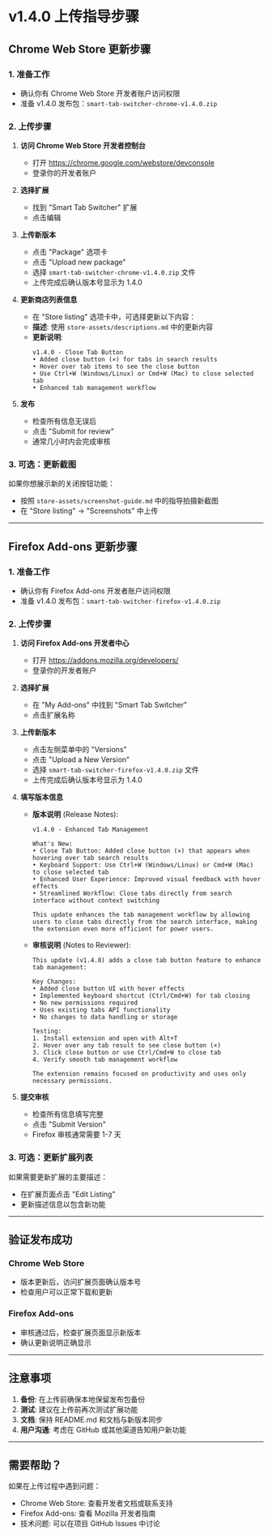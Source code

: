 # v1.4.0 上传指导步骤

## Chrome Web Store 更新步骤

### 1. 准备工作
- 确认你有 Chrome Web Store 开发者账户访问权限
- 准备 v1.4.0 发布包：`smart-tab-switcher-chrome-v1.4.0.zip`

### 2. 上传步骤
1. **访问 Chrome Web Store 开发者控制台**
   - 打开 https://chrome.google.com/webstore/devconsole
   - 登录你的开发者账户

2. **选择扩展**
   - 找到 "Smart Tab Switcher" 扩展
   - 点击编辑

3. **上传新版本**
   - 点击 "Package" 选项卡
   - 点击 "Upload new package"
   - 选择 `smart-tab-switcher-chrome-v1.4.0.zip` 文件
   - 上传完成后确认版本号显示为 1.4.0

4. **更新商店列表信息**
   - 在 "Store listing" 选项卡中，可选择更新以下内容：
   - **描述**: 使用 `store-assets/descriptions.md` 中的更新内容
   - **更新说明**: 
     ```
     v1.4.0 - Close Tab Button
     • Added close button (×) for tabs in search results
     • Hover over tab items to see the close button
     • Use Ctrl+W (Windows/Linux) or Cmd+W (Mac) to close selected tab
     • Enhanced tab management workflow
     ```

5. **发布**
   - 检查所有信息无误后
   - 点击 "Submit for review"
   - 通常几小时内会完成审核

### 3. 可选：更新截图
如果你想展示新的关闭按钮功能：
- 按照 `store-assets/screenshot-guide.md` 中的指导拍摄新截图
- 在 "Store listing" → "Screenshots" 中上传

---

## Firefox Add-ons 更新步骤

### 1. 准备工作
- 确认你有 Firefox Add-ons 开发者账户访问权限
- 准备 v1.4.0 发布包：`smart-tab-switcher-firefox-v1.4.0.zip`

### 2. 上传步骤
1. **访问 Firefox Add-ons 开发者中心**
   - 打开 https://addons.mozilla.org/developers/
   - 登录你的开发者账户

2. **选择扩展**
   - 在 "My Add-ons" 中找到 "Smart Tab Switcher"
   - 点击扩展名称

3. **上传新版本**
   - 点击左侧菜单中的 "Versions"
   - 点击 "Upload a New Version"
   - 选择 `smart-tab-switcher-firefox-v1.4.0.zip` 文件
   - 上传完成后确认版本号显示为 1.4.0

4. **填写版本信息**
   - **版本说明** (Release Notes):
     ```
     v1.4.0 - Enhanced Tab Management
     
     What's New:
     • Close Tab Button: Added close button (×) that appears when hovering over tab search results
     • Keyboard Support: Use Ctrl+W (Windows/Linux) or Cmd+W (Mac) to close selected tab
     • Enhanced User Experience: Improved visual feedback with hover effects
     • Streamlined Workflow: Close tabs directly from search interface without context switching
     
     This update enhances the tab management workflow by allowing users to close tabs directly from the search interface, making the extension even more efficient for power users.
     ```

   - **审核说明** (Notes to Reviewer):
     ```
     This update (v1.4.0) adds a close tab button feature to enhance tab management:
     
     Key Changes:
     • Added close button UI with hover effects
     • Implemented keyboard shortcut (Ctrl/Cmd+W) for tab closing
     • No new permissions required
     • Uses existing tabs API functionality
     • No changes to data handling or storage
     
     Testing:
     1. Install extension and open with Alt+T
     2. Hover over any tab result to see close button (×)
     3. Click close button or use Ctrl/Cmd+W to close tab
     4. Verify smooth tab management workflow
     
     The extension remains focused on productivity and uses only necessary permissions.
     ```

5. **提交审核**
   - 检查所有信息填写完整
   - 点击 "Submit Version"
   - Firefox 审核通常需要 1-7 天

### 3. 可选：更新扩展列表
如果需要更新扩展的主要描述：
- 在扩展页面点击 "Edit Listing"
- 更新描述信息以包含新功能

---

## 验证发布成功

### Chrome Web Store
- 版本更新后，访问扩展页面确认版本号
- 检查用户可以正常下载和更新

### Firefox Add-ons
- 审核通过后，检查扩展页面显示新版本
- 确认更新说明正确显示

---

## 注意事项

1. **备份**: 在上传前确保本地保留发布包备份
2. **测试**: 建议在上传前再次测试扩展功能
3. **文档**: 保持 README.md 和文档与新版本同步
4. **用户沟通**: 考虑在 GitHub 或其他渠道告知用户新功能

---

## 需要帮助？

如果在上传过程中遇到问题：
- Chrome Web Store: 查看开发者文档或联系支持
- Firefox Add-ons: 查看 Mozilla 开发者指南
- 技术问题: 可以在项目 GitHub Issues 中讨论